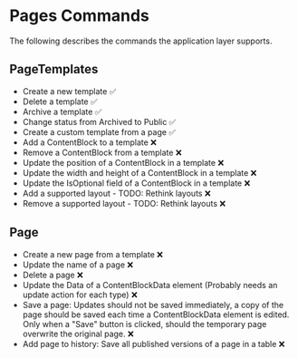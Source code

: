 # Pages Commands
The following describes the commands the application layer supports.

## PageTemplates
- Create a new template ✅
- Delete a template ✅
- Archive a template ✅
- Change status from Archived to Public ✅
- Create a custom template from a page ✅
- Add a ContentBlock to a template ❌
- Remove a ContentBlock from a template ❌
- Update the position of a ContentBlock in a template ❌
- Update the width and height of a ContentBlock in a template ❌
- Update the IsOptional field of a ContentBlock in a template ❌
- Add a supported layout - TODO: Rethink layouts ❌
- Remove a supported layout - TODO: Rethink layouts ❌

## Page
- Create a new page from a template ❌
- Update the name of a page ❌
- Delete a page ❌
- Update the Data of a ContentBlockData element 
  (Probably needs an update action for each type) ❌
- Save a page: Updates should not be saved immediately, a copy of the page 
  should be saved each time a ContentBlockData element is edited. 
  Only when a "Save" button is clicked, should the temporary
  page overwrite the original page. ❌
- Add page to history: Save all published versions of a page in a table ❌
